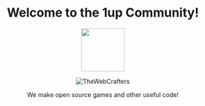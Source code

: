 <div align=center >

<h1> Welcome to the 1up Community! </h1>
<p> <a href="https://1upCommunity.github.io"> <img src="https://avatars.githubusercontent.com/u/87221564" height=100 /> </a> </p>

<p> <img src="https://komarev.com/ghpvc/?username=TheWebCrafters&label=Profile%20views&color=0e75b6&style=flat" alt="TheWebCrafters" /> </p>

  <p> We make open source games and other useful code! </p>
</div>
